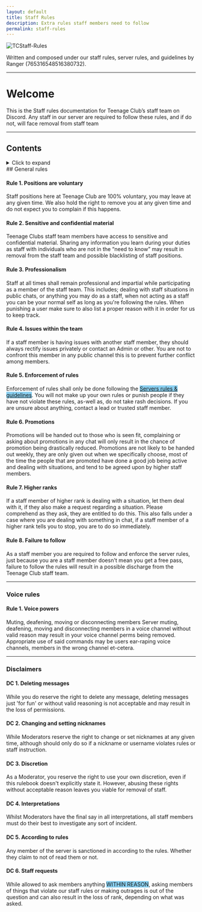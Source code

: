 ```yaml
---
layout: default
title: Staff Rules
description: Extra rules staff members need to follow
permalink: staff-rules
---
```


![TCStaff-Rules](https://ranger-4297.github.io/TeenageClub/assets/images/titles/TCSR.png)


Written and composed under our staff rules, server rules, and guidelines by Ranger (765316548516380732).

---

# Welcome
This is the Staff rules documentation for Teenage Club’s staff team on Discord. Any staff in our server are required to
follow these rules, and if do not, will face removal from staff team



---

## Contents

<details>
    <summary class="text-primary">Click to expand</summary>

<ul>
  <li><a href="#general-rules">General rules</a>
    <ul>
    <li><a href="#rule-1-positions-are-voluntary">Rule 1. Positions are voluntary</a></li>
    <li><a href="#rule-2-sensitive-and-confidential-material">Rule 2. Sensitive and confidential material</a></li>
    <li><a href="#rule-3-professionalism">Rule 3. Professionalism</a></li>
    <li><a href="#rule-4-issues-within-the-team">Rule 4. Issues with the team</a></li>
    <li><a href="#rule-5-enforcement-of-rules">Rule 5. Enforcement of rules</a></li>
    <li><a href="#rule-6-promotions">Rule 6. Promotions</a></li>
    <li><a href="#rule-7-higher-ranks">Rule 7. Higher ranks</a></li>
    <li><a href="#rule-8-failure-to-follow">Rule 8. Failure to follow</a></li>
    </ul>
  </li>
  <li><a href="#voice-rules">Voice rules</a>
    <ul>
    <li><a href="#rule-1-voice-powers">Rule 1. Voice powers</a></li>
    </ul>
  </li>
  <li><a href="#disclaimers">Disclaimers</a>
    <ul>
    <li><a href="#dc-1-deleting-message"></a></li>
    <li><a href="#dc-2-changing-and-setting-nicknames"></a></li>
    <li><a href="#dc-3-discretion"></a></li>
    <li><a href="#dc-4-interpretations"></a></li>
    <li><a href="#dc-5-according-to-rules"></a></li>
    <li><a href="#dc-6-staff-requests"></a></li>
    </ul>
  </li>
</ul>
</details>
## General rules

#### Rule 1. Positions are voluntary

Staff positions here at Teenage Club are 100% voluntary, you may leave at any given time. We also hold the right to
remove you at any given time and do not expect you to complain if this happens.


#### Rule 2. Sensitive and confidential material

Teenage Clubs staff team members have access to sensitive and confidential material. Sharing any information you learn
during your duties as staff with individuals who are not in the “need to know” may result in removal from the staff team
and possible blacklisting of staff positions.


#### Rule 3. Professionalism

Staff at all times shall remain professional and impartial while participating as a member of the staff team. This
includes; dealing with staff situations in public chats, or anything you may do as a staff, when not acting as a staff
you can be your normal self as long as you're following the rules. When punishing a user make sure to also list a proper
reason with it in order for us to keep track.


#### Rule 4. Issues within the team

If a staff member is having issues with another staff member, they should always rectify issues privately or contact an
Admin or other. You are not to confront this member in any public channel this is to prevent further conflict among
members.


#### Rule 5. Enforcement of rules

Enforcement of rules shall only be done following the <span style="background-color: #89cff0"><a href="Rules">Servers
        rules & guidelines</a></span>. You will not make up your own rules or punish people if they have not violate
these rules, as-well as, do not take rash decisions. If you are unsure about anything, contact a lead or trusted staff
member.

#### Rule 6. Promotions

Promotions will be handed out to those who is seen fit, complaining or asking about promotions in any chat will only
result in the chance of promotion being drastically reduced. Promotions are not likely to be handed out weekly, they are
only given out when we specifically choose, most of the time the people that are promoted have done a good job being
active and dealing with situations, and tend to be agreed upon by higher staff members.


#### Rule 7. Higher ranks

If a staff member of higher rank is dealing with a situation, let them deal with it, if they also make a request
regarding a situation. Please comprehend as they ask, they are entitled to do this. This also falls under a case where
you are dealing with something in chat, if a staff member of a higher rank tells you to stop, you are to do so
immediately.

#### Rule 8. Failure to follow

As a staff member you are required to follow and enforce the server rules, just because you are a staff member doesn't
mean you get a free pass, failure to follow the rules will result in a possible discharge from the Teenage Club staff
team.

---

### Voice rules

#### Rule 1. Voice powers

Muting, deafening, moving or disconnecting members
Server muting, deafening, moving and disconnecting members in a voice channel without valid reason may result in your
voice channel perms being removed.
Appropriate use of said commands may be users ear-raping voice channels, members in the wrong channel et-cetera.

---

### Disclaimers

#### DC 1. Deleting messages

While you do reserve the right to delete any message, deleting messages just 'for fun' or without valid reasoning is not
acceptable and may result in the loss of permissions.

#### DC 2. Changing and setting nicknames

While Moderators reserve the right to change or set nicknames at any given time, although should only do so if a nickname or
username violates rules or staff instruction.

#### DC 3. Discretion

As a Moderator, you reserve the right to use your own discretion, even if this rulebook doesn't explicitly state it.
However, abusing these rights without acceptable reason leaves you viable for removal of staff.

#### DC 4. Interpretations

Whilst Moderators have the final say in all interpretations, all staff members must do their best to investigate any
sort of incident.

#### DC 5. According to rules

Any member of the server is sanctioned in according to the rules. Whether they claim to not of read them or not.

#### DC 6. Staff requests

While allowed to ask members anything <span style="background-color: #89cff0">WITHIN REASON</span>, asking members of
things that violate our staff rules or making outrages is out of the question and can also result in the loss of rank,
depending on what was asked.